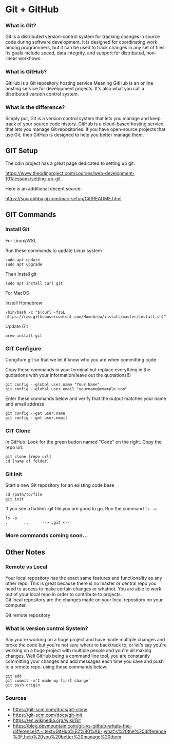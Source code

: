 # Git + GitHub

### What is Git?
Git is a distributed version-control system for tracking changes in source code during software development.
It is designed for coordinating work among programmers,
but it can be used to track changes in any set of files.
Its goals include speed, data integrity, and support for distributed, non-linear workflows.

### What is GitHub?

GitHub is a Git repository hosting service
Meaning GitHub is an online hosting service for development projects. It's also what you call a distributed version control system.

### What is the difference?
Simply put, Git is a version control system that lets you manage and keep track of your source code history. GitHub is a cloud-based hosting service that lets you manage Git repositories. If you have open-source projects that use Git, then GitHub is designed to help you better manage them.

## GIT Setup
The odin project has a great page dedicated to setting up git.

https://www.theodinproject.com/courses/web-development-101/lessons/setting-up-git

Here is an additional decent source: 

https://sourabhbajaj.com/mac-setup/Git/README.html

## GIT Commands

### Install Git

For Linux/WSL

Run these commands to update Linux system
```
sudo apt update
sudo apt upgrade
```
Then Install git
```
sudo apt install curl git
```

For MacOS

Install Homebrew
```
/bin/bash -c "$(curl -fsSL https://raw.githubusercontent.com/Homebrew/install/master/install.sh)"

```

Update Git
```
brew install git
```

### GIT Configure

Congifure git so that we let it know who you are when committing code. 

Copy these commands in your terminal but replace everything in the quotations with your information(leave out the quotations!!)
```
git config --global user.name "Your Name"
git config --global user.email "yourname@example.com"
```

Enter these commands below and verify that the output matches your name and email address
```
git config --get user.name
git config --get user.email
```

### GIT Clone

In GitHub. Look for the green button named "Code" on the right.
Copy the repo url.
```
git clone [repo url]
cd [name of folder]
```

### Git Init

Start a new Git repository for an existing code base

```
cd /path/to/file
git init
```
If you see a hidden .git file you are good to go. Run the command ```ls -a```
```
ls -a
.		..		--> .git <--		
```

### More commands coming soon...

## Other Notes

### Remote vs Local
Your local repository has the exact same features and functionality as any other repo.  This is great because there is no master or central repo you need to access to make certain changes or whatnot.  You are able to work out of your local repo in order to contribute to projects.   
Git local repository are the changes made on your local repository on your computer.

Git remote repository

### What is version control System?
 Say you're working on a huge project and have made multiple changes and broke the code but you're not sure where to backtrack to, or let's say you're working on a huge project with multiple people and you're all making changes. Well GitHub being a command line tool, you are constantly committing your changes and add messages each time you save and push to a remote repo. using these commands below:
 ```
 git add .
 git commit -m'I made my first change'
 git push origin
 ```

### Sources

 - https://git-scm.com/docs/git-clone
 - https://git-scm.com/docs/git-init
 - https://en.wikipedia.org/wiki/Git
 - https://blog.devmountain.com/git-vs-github-whats-the-difference/#:~:text=GitHub%E2%80%A6-,what's%20the%20difference%3F,help%20you%20better%20manage%20them.

